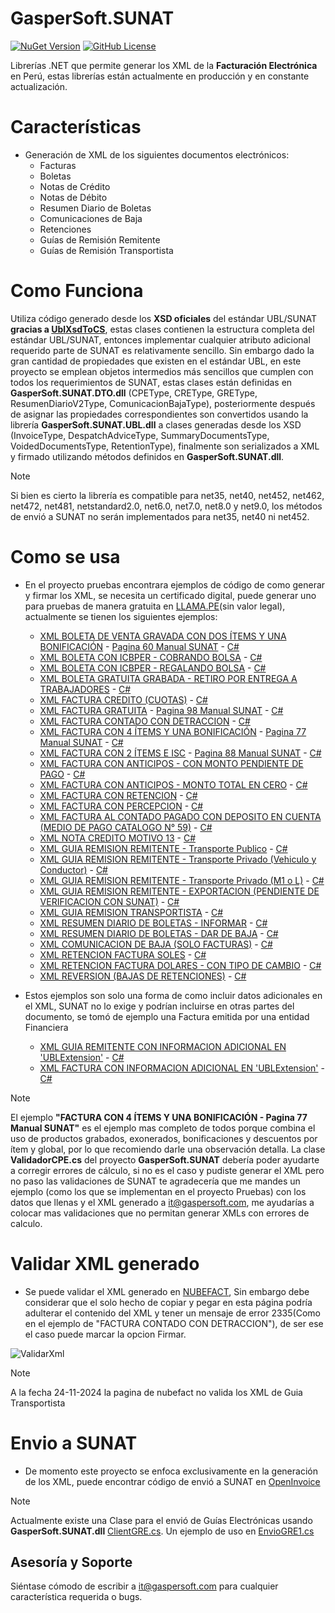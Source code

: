 # GasperSoft.SUNAT
[![NuGet Version](https://img.shields.io/nuget/v/GasperSoft.SUNAT)](https://www.nuget.org/packages/GasperSoft.SUNAT)
[![GitHub License](https://img.shields.io/github/license/LarrySoza/GasperSoft.SUNAT)](/LICENSE.txt)

Librerías .NET que permite generar los XML de la **Facturación Electrónica** en Perú, estas librerías están actualmente en producción y en constante actualización.

# Características #
- Generación de XML de los siguientes documentos electrónicos:
  - Facturas
  - Boletas
  - Notas de Crédito
  - Notas de Débito
  - Resumen Diario de Boletas
  - Comunicaciones de Baja
  - Retenciones
  - Guías de Remisión Remitente
  - Guías de Remisión Transportista

# Como Funciona
Utiliza código generado desde los **XSD oficiales** del estándar UBL/SUNAT **gracias a [UblXsdToCS]( https://github.com/LarrySoza/UblXsdToCS)**, estas clases contienen la estructura completa del estándar UBL/SUNAT, entonces implementar cualquier atributo adicional requerido parte de SUNAT es relativamente sencillo. Sin embargo dado la gran cantidad de propiedades que existen en el estándar UBL, en este proyecto se emplean objetos intermedios más sencillos que cumplen con todos los requerimientos de SUNAT, estas clases están definidas en **GasperSoft.SUNAT.DTO.dll** (CPEType, CREType, GREType, ResumenDiarioV2Type, ComunicacionBajaType), posteriormente después de asignar las propiedades correspondientes son convertidos usando la librería **GasperSoft.SUNAT.UBL.dll** a clases generadas desde los XSD (InvoiceType, DespatchAdviceType, SummaryDocumentsType, VoidedDocumentsType, RetentionType), finalmente son serializados a XML y firmado utilizando métodos definidos en **GasperSoft.SUNAT.dll**.

>[!NOTE] 
>Si bien es cierto la librería es compatible para net35, net40, net452, net462, net472, net481, netstandard2.0, net6.0, net7.0, net8.0 y net9.0, los métodos de envió a SUNAT no serán implementados para net35, net40 ni net452.

# Como se usa
- En el proyecto pruebas encontrara ejemplos de código de como generar y firmar los XML, se necesita un certificado digital, puede generar uno para pruebas de manera gratuita en [LLAMA.PE](https://llama.pe/certificado-digital-de-prueba-sunat)(sin valor legal), actualmente se tienen los siguientes ejemplos:

  - [XML BOLETA DE VENTA GRAVADA CON DOS ÍTEMS Y UNA BONIFICACIÓN](/Xml/20606433094-03-B001-1.xml) - [Pagina 60 Manual SUNAT](/ManualesSunat/BoletaDeVentaElectronica2.1.pdf) - [C#](/Pruebas/CPEBoleta1.cs)
  - [XML BOLETA CON ICBPER - COBRANDO BOLSA](/Xml/20606433094-03-B001-2.xml) - [C#](/Pruebas/CPEBoleta2.cs)
  - [XML BOLETA CON ICBPER - REGALANDO BOLSA](/Xml/20606433094-03-B001-3.xml) - [C#](/Pruebas/CPEBoleta3.cs)
  - [XML BOLETA GRATUITA GRABADA - RETIRO POR ENTREGA A TRABAJADORES](/Xml/20606433094-03-B001-4.xml) - [C#](/Pruebas/CPEBoleta4.cs)
  - [XML FACTURA CREDITO (CUOTAS)](/Xml/20606433094-01-F001-1.xml) - [C#](/Pruebas/CPEFactura1.cs)
  - [XML FACTURA GRATUITA](/Xml/20606433094-01-F001-2.xml) - [Pagina 98 Manual SUNAT](/ManualesSunat/FacturaElectronica2.1.pdf) - [C#](/Pruebas/CPEFactura2.cs)
  - [XML FACTURA CONTADO CON DETRACCION](/Xml/20606433094-01-F001-3.xml) - [C#](/Pruebas/CPEFactura3.cs)
  - [XML FACTURA CON 4 ÍTEMS Y UNA BONIFICACIÓN](/Xml/20606433094-01-F001-4.xml) - [Pagina 77 Manual SUNAT](/ManualesSunat/FacturaElectronica2.1.pdf) - [C#](/Pruebas/CPEFactura4.cs)
  - [XML FACTURA CON 2 ÍTEMS E ISC](/Xml/20606433094-01-F001-5.xml) - [Pagina 88 Manual SUNAT](/ManualesSunat/FacturaElectronica2.1.pdf) - [C#](/Pruebas/CPEFactura5.cs)
  - [XML FACTURA CON ANTICIPOS - CON MONTO PENDIENTE DE PAGO](/Xml/20606433094-01-F001-6.xml) - [C#](/Pruebas/CPEFactura6.cs)
  - [XML FACTURA CON ANTICIPOS - MONTO TOTAL EN CERO](/Xml/20606433094-01-F001-7.xml) - [C#](/Pruebas/CPEFactura7.cs)
  - [XML FACTURA CON RETENCION](/Xml/20606433094-01-F001-8.xml) - [C#](/Pruebas/CPEFactura8.cs)
  - [XML FACTURA CON PERCEPCION](/Xml/20606433094-01-F001-9.xml) - [C#](/Pruebas/CPEFactura9.cs)
  - [XML FACTURA AL CONTADO PAGADO CON DEPOSITO EN CUENTA (MEDIO DE PAGO CATALOGO N° 59)](/Xml/20606433094-01-F001-11.xml) - [C#](/Pruebas/CPEFactura11.cs)
  - [XML NOTA CREDITO MOTIVO 13](/Xml/20606433094-07-F001-1.xml) - [C#](/Pruebas/CPENotaCredito1.cs)
  - [XML GUIA REMISION REMITENTE - Transporte Publico](/Xml/20606433094-09-T001-1.xml) - [C#](/Pruebas/GRERemitente1.cs)
  - [XML GUIA REMISION REMITENTE - Transporte Privado (Vehiculo y Conductor)](/Xml/20606433094-09-T001-2.xml) - [C#](/Pruebas/GRERemitente2.cs)
  - [XML GUIA REMISION REMITENTE - Transporte Privado (M1 o L)](/Xml/20606433094-09-T001-3.xml) - [C#](/Pruebas/GRERemitente3.cs)
  - [XML GUIA REMISION REMITENTE - EXPORTACION (PENDIENTE DE VERIFICACION CON SUNAT)](/Xml/20606433094-09-T001-5.xml) - [C#](/Pruebas/GRERemitente5.cs)
  - [XML GUIA REMISION TRANSPORTISTA](/Xml/20606433094-31-V001-1.xml) - [C#](/Pruebas/GRETransportista1.cs)
  - [XML RESUMEN DIARIO DE BOLETAS - INFORMAR](/Xml/20606433094-RC-20241125-1.xml) - [C#](/Pruebas/ResumenDiario1.cs)
  - [XML RESUMEN DIARIO DE BOLETAS - DAR DE BAJA](/Xml/20606433094-RC-20241125-2.xml) - [C#](/Pruebas/ResumenDiario2.cs)
  - [XML COMUNICACION DE BAJA (SOLO FACTURAS)](/Xml/20606433094-RA-20241125-1.xml) - [C#](/Pruebas/ComunicacionBaja1.cs)
  - [XML RETENCION FACTURA SOLES](/Xml/20606433094-20-R001-1.xml) - [C#](/Pruebas/CRE1.cs)
  - [XML RETENCION FACTURA DOLARES - CON TIPO DE CAMBIO](/Xml/20606433094-20-R001-2.xml) - [C#](/Pruebas/CRE2.cs)
  - [XML REVERSION (BAJAS DE RETENCIONES)](/Xml/20606433094-RR-20241127-1.xml) - [C#](/Pruebas/ComunicacionBaja2.cs)

- Estos ejemplos son solo una forma de como incluir datos adicionales en el XML, SUNAT no lo exige y podrían incluirse en otras partes del documento, se tomó de ejemplo una Factura emitida por una entidad Financiera
 
  - [XML GUIA REMITENTE CON INFORMACION ADICIONAL EN 'UBLExtension'](/Xml/20606433094-09-T001-4.xml) - [C#](/Pruebas/GRERemitente4.cs)
  - [XML FACTURA CON INFORMACION ADICIONAL EN 'UBLExtension'](/Xml/20606433094-01-F001-10.xml) - [C#](/Pruebas/CPEFactura10.cs)

>[!NOTE] 
>El ejemplo **"FACTURA CON 4 ÍTEMS Y UNA BONIFICACIÓN - Pagina 77 Manual SUNAT"** es el ejemplo mas completo de todos porque combina el uso de productos grabados, exonerados, bonificaciones y descuentos por ítem y global, por lo que recomiendo darle una observación detalla. La clase **ValidadorCPE.cs** del proyecto **GasperSoft.SUNAT** debería poder ayudarte a corregir errores de cálculo, si no es el caso y pudiste generar el XML pero no paso las validaciones de SUNAT te agradecería que me mandes un ejemplo (como los que se implementan en el proyecto Pruebas) con los datos que llenas y el XML generado a [it@gaspersoft.com](mailto:it@gaspersoft.com), me ayudarías a colocar mas validaciones que no permitan generar XMLs con errores de calculo.


# Validar XML generado
- Se puede validar el XML generado en [NUBEFACT](https://probar-xml.nubefact.com), Sin embargo debe considerar que el solo hecho de copiar y pegar en esta página podría adulterar el contenido del XML y tener un mensaje de error 2335(Como en el ejemplo de "FACTURA CONTADO CON DETRACCION"), de ser ese el caso puede marcar la opcion Firmar.

![ValidarXml](https://github.com/user-attachments/assets/7f9edb32-7c83-4c02-9c8f-f47972ed8a49)

>[!NOTE] 
>A la fecha 24-11-2024 la pagina de nubefact no valida los XML de Guia Transportista

# Envio a SUNAT
- De momento este proyecto se enfoca exclusivamente en la generación de los XML, puede encontrar código de envió a SUNAT en [OpenInvoice](https://github.com/erickorlando/openinvoiceperu)

>[!NOTE] 
>Actualmente existe una Clase para el envió de Guías Electrónicas usando **GasperSoft.SUNAT.dll** [ClientGRE.cs](/GasperSoft.SUNAT/ClientGRE.cs). Un ejemplo de uso en [EnvioGRE1.cs](/Pruebas/EnvioGRE1.cs)


## Asesoría y Soporte ##

Siéntase cómodo de escribir a [it@gaspersoft.com](mailto:it@gaspersoft.com) para cualquier característica requerida o bugs.

